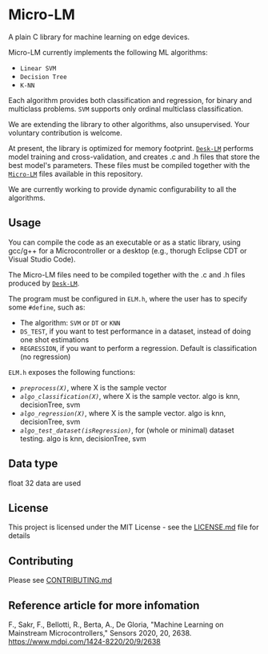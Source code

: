 # Micro-LM
A plain C library for machine learning on edge devices.

Micro-LM currently implements the following ML algorithms:

- `Linear SVM`
- `Decision Tree`
- `K-NN`

Each algorithm provides both classification and regression, for binary and multiclass problems. `SVM` supports only ordinal multiclass classification.

We are extending the library to other algorithms, also unsupervised. Your voluntary contribution is welcome.

At present, the library is optimized for memory footprint. [`Desk-LM`](https://github.com/Edge-Learning-Machine/Desk-LM) performs model training and cross-validation, and creates .c and .h files that store the best model's parameters. These files must be compiled together with the [`Micro-LM`](https://github.com/Edge-Learning-Machine/Micro-LM) files available in this repository.

We are currently working to provide dynamic configurability to all the algorithms.

## Usage

You can compile the code as an executable or as a static library, using gcc/g++ for a Microcontroller or a desktop (e.g., thorugh Eclipse CDT or Visual Studio Code).

The Micro-LM files need to be compiled together with the .c and .h files produced by [`Desk-LM`](https://github.com/Edge-Learning-Machine/Desk-LM).

The program must be configured in `ELM.h`, where the user has to specify some `#define`, such as:
- The algorithm: `SVM` or `DT` or `KNN`
- `DS_TEST`, if you want to test performance in a dataset, instead of doing one shot estimations
- `REGRESSION`, if you want to perform a regression. Default is classification (no regression)

`ELM.h` exposes the following functions:
- *`preprocess(X)`*, where X is the sample vector
- *`algo_classification(X)`*, where X is the sample vector. algo is knn, decisionTree, svm
- *`algo_regression(X)`*, where X is the sample vector. algo is knn, decisionTree, svm
- *`algo_test_dataset(isRegression)`*, for (whole or minimal) dataset testing. algo is knn, decisionTree, svm

## Data type
float 32 data are used


## License
This project is licensed under the MIT License - see the [LICENSE.md](https://github.com/Edge-Learning-Machine/Micro-LM/blob/master/LICENSE.md) file for details

## Contributing
Please see [CONTRIBUTING.md](https://github.com/Edge-Learning-Machine/Desk-LM/blob/master/docs/CONTRIBUTING.md)

## Reference article for more infomation
F., Sakr, F., Bellotti, R., Berta, A., De Gloria, "Machine Learning on Mainstream Microcontrollers," Sensors 2020, 20, 2638.
https://www.mdpi.com/1424-8220/20/9/2638
